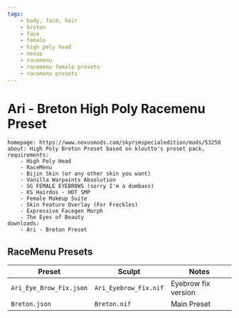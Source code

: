 ```yaml
---
tags:
    - body, face, hair
    - breton
    - face
    - female
    - high poly head
    - nexus
    - racemenu
    - racemenu female presets
    - racemenu presets
---
```


# Ari - Breton High Poly Racemenu Preset

```project_info
homepage: https://www.nexusmods.com/skyrimspecialedition/mods/53250
about: High Poly Breton Preset based on kloutto's preset pack.
requirements:
    - High Poly Head
    - RaceMenu
    - Bijin Skin (or any other skin you want)
    - Vanilla Warpaints Absolution
    - SG FEMALE EYEBROWS (sorry I'm a dumbass)
    - KS Hairdos - HDT SMP
    - Female Makeup Suite
    - Skin Feature Overlay (For Freckles)
    - Expressive Facegen Morph
    - The Eyes of Beauty
downloads:
    - Ari - Breton Preset
```

## RaceMenu Presets

| Preset | Sculpt | Notes |
|---|---|---|
| ``Ari_Eye_Brow_Fix.json`` | ``Ari_Eyebrow_Fix.nif`` | Eyebrow fix version |
| ``Breton.json`` | ``Breton.nif`` | Main Preset |
